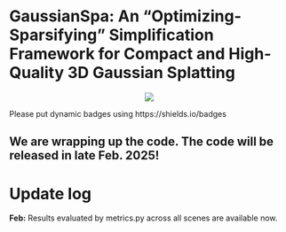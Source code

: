 # GaussianSpa: An “Optimizing-Sparsifying” Simplification Framework for Compact and High-Quality 3D Gaussian Splatting
<p align="center">
<a href="https://gaussianspa.github.io/"><img src="https://img.shields.io/badge/Project-Page-048C3D"></a>
</p>
Please put dynamic badges using https://shields.io/badges

## We are wrapping up the code. The code will be released in late Feb. 2025!

# Update log
**Feb:** Results evaluated by metrics.py across all scenes are available now.
